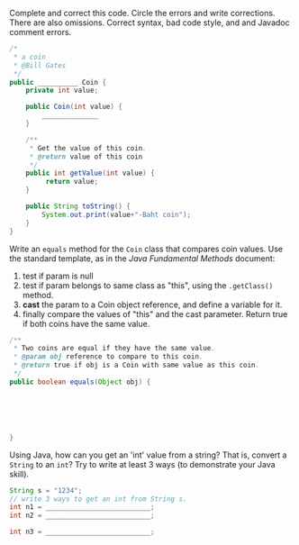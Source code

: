 Complete and correct this code. Circle the errors and write corrections.
There are also omissions. Correct syntax, bad code style, and
and Javadoc comment errors.
```java
/*
 * a coin
 * @Bill Gates
 */
public __________ Coin {
    private int value;

    public Coin(int value) {
        ______________
    }

    /**
     * Get the value of this coin.
     * @return value of this coin
     */
    public int getValue(int value) {
         return value;
    }

    public String toString() {
        System.out.print(value+"-Baht coin");
    }
}
```

Write an `equals` method for the `Coin` class that compares coin values.
Use the standard template, as in the *Java Fundamental Methods* document:
1. test if param is null
2. test if param belongs to same class as "this", using the `.getClass()` method.
3. **cast** the param to a Coin object reference, and define a variable for it.
4. finally compare the values of "this" and the cast parameter. Return true if both coins have the same value.

```java
/**
 * Two coins are equal if they have the same value.
 * @param obj reference to compare to this coin.
 * @return true if obj is a Coin with same value as this coin.
 */
public boolean equals(Object obj) {






}
```

Using Java, how can you get an 'int' value from a string? That is, convert a `String` to an `int`?
Try to write at least 3 ways (to demonstrate your Java skill).
```java
String s = "1234";
// write 3 ways to get an int from String s.
int n1 = __________________________;
int n2 = __________________________;

int n3 = __________________________;
```
